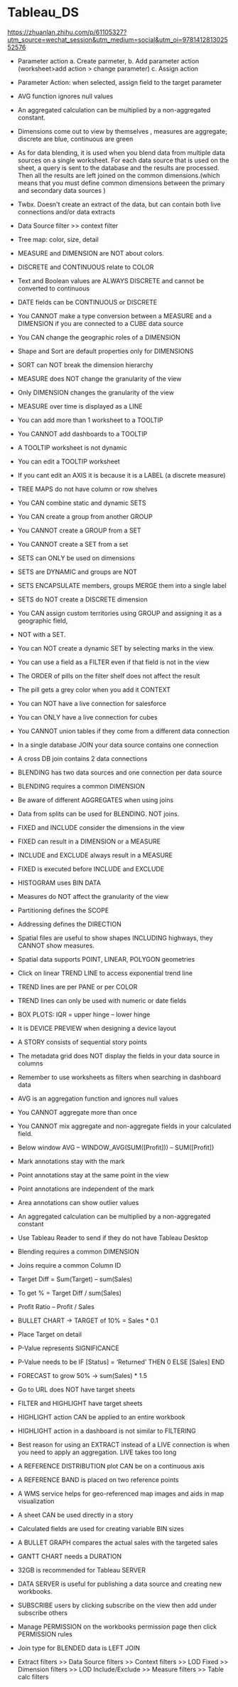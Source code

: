 # Tableau_DS

https://zhuanlan.zhihu.com/p/61105327?utm_source=wechat_session&utm_medium=social&utm_oi=978141281302552576
-  Parameter action
		a. Create parmeter,
		b. Add parameter action (worksheet>add action > change parameter)
    c. Assign action
- Parameter Action: when selected, assign field to the target parameter

- AVG function ignores null values
- An aggregated calculation can be multiplied by a non-aggregated constant.

- Dimensions come out to view by themselves , measures are aggregate; discrete are blue, continuous are green

- As for data blending, it is used when you blend data from multiple data sources on a single worksheet. For each data source that is used on the sheet, a query is sent to the database and the results are processed. Then all the results are left joined on the common dimensions.(which means that you must define common dimensions between the primary and secondary data sources )

- Twbx. Doesn't create an extract of the data, but can contain both live connections and/or data extracts


- Data Source filter >> context filter

- Tree map: color, size, detail

- MEASURE and DIMENSION are NOT about colors.
- DISCRETE and CONTINUOUS relate to COLOR
- Text and Boolean values are ALWAYS DISCRETE and cannot be converted to continuous
- DATE fields can be CONTINUOUS or DISCRETE
- You CANNOT make a type conversion between a MEASURE and a DIMENSION if you are connected to a CUBE data source
- You CAN change the geographic roles of a DIMENSION
- Shape and Sort are default properties only for DIMENSIONS
- SORT can NOT break the dimension hierarchy
- MEASURE does NOT change the granularity of the view
- Only DIMENSION changes the granularity of the view
- MEASURE over time is displayed as a LINE
- You can add more than 1 worksheet to a TOOLTIP
- You CANNOT add dashboards to a TOOLTIP
- A TOOLTIP worksheet is not dynamic
- You can edit a TOOLTIP worksheet
- If you cant edit an AXIS it is because it is a LABEL (a discrete measure)
- TREE MAPS do not have column or row shelves
- You CAN combine static and dynamic SETS
- You CAN create a group from another GROUP
- You CANNOT create a GROUP from a SET
- You CANNOT create a SET from a set
- SETS can ONLY be used on dimensions
- SETS are DYNAMIC and groups are NOT
- SETS ENCAPSULATE members, groups MERGE them into a single label
- SETS do NOT create a DISCRETE dimension
- You CAN assign custom territories using GROUP and assigning it as a geographic field,
- NOT with a SET.
- You can NOT create a dynamic SET by selecting marks in the view.
- You can use a field as a FILTER even if that field is not in the view
- The ORDER of pills on the filter shelf does not affect the result
- The pill gets a grey color when you add it CONTEXT
- You can NOT have a live connection for salesforce
- You can ONLY have a live connection for cubes
- You CANNOT union tables if they come from a different data connection
- In a single database JOIN your data source contains one connection
- A cross DB join contains 2 data connections
- BLENDING has two data sources and one connection per data source
- BLENDING requires a common DIMENSION
- Be aware of different AGGREGATES when using joins
- Data from splits can be used for BLENDING. NOT joins.
- FIXED and INCLUDE consider the dimensions in the view
- FIXED can result in a DIMENSION or a MEASURE
- INCLUDE and EXCLUDE always result in a MEASURE
- FIXED is executed before INCLUDE and EXCLUDE
- HISTOGRAM uses BIN DATA
- Measures do NOT affect the granularity of the view
- Partitioning defines the SCOPE
- Addressing defines the DIRECTION
- Spatial files are useful to show shapes INCLUDING highways, they CANNOT show measures.
- Spatial data supports POINT, LINEAR, POLYGON geometries
- Click on linear TREND LINE to access exponential trend line
- TREND lines are per PANE or per COLOR
- TREND lines can only be used with numeric or date fields
- BOX PLOTS: IQR = upper hinge – lower hinge
- It is DEVICE PREVIEW when designing a device layout
- A STORY consists of sequential story points
- The metadata grid does NOT display the fields in your data source in columns
- Remember to use worksheets as filters when searching in dashboard data
- AVG is an aggregation function and ignores null values
- You CANNOT aggregate more than once
- You CANNOT mix aggregate and non-aggregate fields in your calculated field.
- Below window AVG – WINDOW_AVG(SUM([Profit])) – SUM([Profit])
- Mark annotations stay with the mark
- Point annotations stay at the same point in the view
- Point annotations are independent of the mark
- Area annotations can show outlier values
- An aggregated calculation can be multiplied by a non-aggregated constant
- Use Tableau Reader to send if they do not have Tableau Desktop
- Blending requires a common DIMENSION
- Joins require a common Column ID
- Target Diff = Sum(Target) – sum(Sales)
- To get % = Target Diff / sum(Sales)
- Profit Ratio – Profit / Sales
- BULLET CHART -> TARGET of 10% = Sales * 0.1
- Place Target on detail
- P-Value represents SIGNIFICANCE
- P-Value needs to be IF [Status] = ‘Returned’ THEN 0 ELSE [Sales] END
- FORECAST to grow 50% -> sum(Sales) * 1.5
- Go to URL does NOT have target sheets
- FILTER and HIGHLIGHT have target sheets
- HIGHLIGHT action CAN be applied to an entire workbook
- HIGHLIGHT action in a dashboard is not similar to FILTERING
- Best reason for using an EXTRACT instead of a LIVE connection is when you need to apply an aggregation. LIVE takes too long
- A REFERENCE DISTRIBUTION plot CAN be on a continuous axis
- A REFERENCE BAND is placed on two reference points
- A WMS service helps for geo-referenced map images and aids in map visualization
- A sheet CAN be used directly in a story
- Calculated fields are used for creating variable BIN sizes
- A BULLET GRAPH compares the actual sales with the targeted sales
- GANTT CHART needs a DURATION
- 32GB is recommended for Tableau SERVER
- DATA SERVER is useful for publishing a data source and creating new workbooks.
- SUBSCRIBE users by clicking subscribe on the view then add under subscribe others
- Manage PERMISSION on the workbooks permission page then click PERMISSION rules
- Join type for BLENDED data is LEFT JOIN
- Extract filters >> Data Source filters >> Context filters >> LOD Fixed >> Dimension filters >> LOD Include/Exclude >> Measure filters >> Table calc filters
